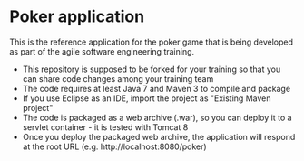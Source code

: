 # Poker application

This is the reference application for the poker game that is being developed as part of the agile software engineering training.

- This repository is supposed to be forked for your training so that you can share code changes among your training team
- The code requires at least Java 7 and Maven 3 to compile and package
- If you use Eclipse as an IDE, import the project as "Existing Maven project"
- The code is packaged as a web archive (.war), so you can deploy it to a servlet container - it is tested with Tomcat 8
- Once you deploy the packaged web archive, the application will respond at the root URL (e.g. http://localhost:8080/poker)
